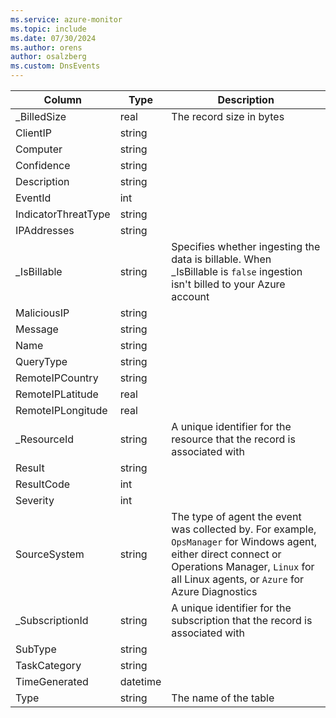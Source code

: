 ```yaml
---
ms.service: azure-monitor
ms.topic: include
ms.date: 07/30/2024
ms.author: orens
author: osalzberg
ms.custom: DnsEvents
---
```



| Column | Type | Description |
|---|---|---|
| _BilledSize | real | The record size in bytes |
| ClientIP | string |   |
| Computer | string |   |
| Confidence | string |   |
| Description | string |   |
| EventId | int |   |
| IndicatorThreatType | string |   |
| IPAddresses | string |   |
| _IsBillable | string | Specifies whether ingesting the data is billable. When _IsBillable is `false` ingestion isn't billed to your Azure account |
| MaliciousIP | string |   |
| Message | string |   |
| Name | string |   |
| QueryType | string |   |
| RemoteIPCountry | string |   |
| RemoteIPLatitude | real |   |
| RemoteIPLongitude | real |   |
| _ResourceId | string | A unique identifier for the resource that the record is associated with |
| Result | string |   |
| ResultCode | int |   |
| Severity | int |   |
| SourceSystem | string | The type of agent the event was collected by. For example, `OpsManager` for Windows agent, either direct connect or Operations Manager, `Linux` for all Linux agents, or `Azure` for Azure Diagnostics |
| _SubscriptionId | string | A unique identifier for the subscription that the record is associated with |
| SubType | string |   |
| TaskCategory | string |   |
| TimeGenerated | datetime |   |
| Type | string | The name of the table |
